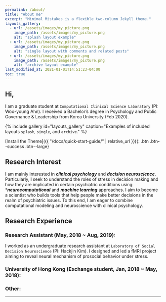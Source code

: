 ```yaml
---
permalink: /about/
title: "About me"
excerpt: "Minimal Mistakes is a flexible two-column Jekyll theme."
layouts_gallery:
  - url: /assets/images/my_picture.png
    image_path: /assets/images/my_picture.png
    alt: "splash layout example"
  - url: /assets/images/my_picture.png
    image_path: /assets/images/my_picture.png
    alt: "single layout with comments and related posts"
  - url: /assets/images/my_picture.png
    image_path: /assets/images/my_picture.png
    alt: "archive layout example"
last_modified_at: 2021-01-01T14:51:23-04:00
toc: true
---
```


## Hi,
I am a graduate student at `Computational Clinical Science Laboratory` (PI: Woo-young Ahn). I received a Bachelor’s degree in Psychology and Public Governance & Leadership from Korea University (Feb 2020).

{% include gallery id="layouts_gallery" caption="Examples of included layouts `splash`, `single`, and `archive`." %}

[Install the Theme]({{ "/docs/quick-start-guide/" | relative_url }}){: .btn .btn--success .btn--large}

## Research Interest
I am mainly interested in ***clinical psychology*** and ***decision neuroscience***. Particularly, I seek to understand the roles of stress in decision making and how they are implicated in certain psychiatric conditions using ****neurocomputational*** and ***machine learning*** approaches. I aim to become a scientist who builds tools that help people make better decisions in the realm of psychiatric issues. To this end, I am eager to combine computational modeling and neuroscience with clinical psychology.

## Research Experience
### Research Assistant (May, 2018 ~ Aug, 2019):
I worked as an undergraduate research assistant at `Laboratory of Social Decision Neuroscience` (PI: Hackjin Kim). I designed and led a fMRI project aiming to reveal neural mechanism of prosocial behavior under stress.  

### University of Hong Kong (Exchange student, Jan, 2018 ~ May, 2018):

### Other:



---

